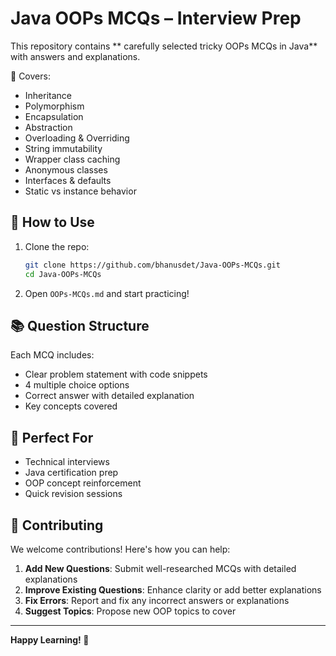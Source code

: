 # Java OOPs MCQs – Interview Prep

This repository contains ** carefully selected tricky OOPs MCQs in Java** with answers and explanations.  

🔹 Covers:
- Inheritance
- Polymorphism
- Encapsulation
- Abstraction
- Overloading & Overriding
- String immutability
- Wrapper class caching
- Anonymous classes
- Interfaces & defaults
- Static vs instance behavior

## 🚀 How to Use
1. Clone the repo:
   ```bash
   git clone https://github.com/bhanusdet/Java-OOPs-MCQs.git
   cd Java-OOPs-MCQs
   ```

2. Open `OOPs-MCQs.md` and start practicing!

## 📚 Question Structure
Each MCQ includes:
- Clear problem statement with code snippets
- 4 multiple choice options
- Correct answer with detailed explanation
- Key concepts covered

## 🎯 Perfect For
- Technical interviews
- Java certification prep
- OOP concept reinforcement
- Quick revision sessions

## 🤝 Contributing

We welcome contributions! Here's how you can help:

1. **Add New Questions**: Submit well-researched MCQs with detailed explanations
2. **Improve Existing Questions**: Enhance clarity or add better explanations
3. **Fix Errors**: Report and fix any incorrect answers or explanations
4. **Suggest Topics**: Propose new OOP topics to cover

---
**Happy Learning! 🎉**
